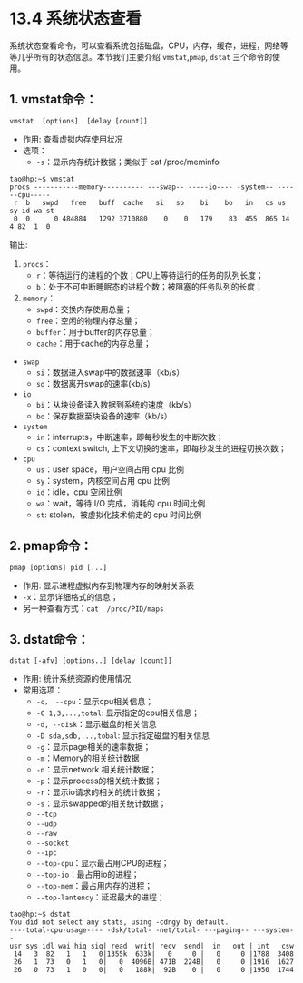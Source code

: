 # 13.4 系统状态查看
系统状态查看命令，可以查看系统包括磁盘，CPU，内存，缓存，进程，网络等等几乎所有的状态信息。本节我们主要介绍 `vmstat`,`pmap`, `dstat` 三个命令的使用。

## 1. vmstat命令：
`vmstat  [options]  [delay [count]]`
- 作用: 查看虚拟内存使用状况
- 选项：
    - `-s`：显示内存统计数据；类似于 cat /proc/meminfo

```
tao@hp:~$ vmstat
procs -----------memory---------- ---swap-- -----io---- -system-- ------cpu-----
 r  b   swpd   free   buff  cache   si   so    bi    bo   in   cs us sy id wa st
 0  0      0 484884   1292 3710880    0    0   179    83  455  865 14  4 82  1  0

```
输出:
1. `procs`：
    - `r`：等待运行的进程的个数；CPU上等待运行的任务的队列长度；
    - `b`：处于不可中断睡眠态的进程个数；被阻塞的任务队列的长度；
2. `memory`：
    - `swpd`：交换内存使用总量；
    - `free`：空闲的物理内存总量；
    - `buffer`：用于buffer的内存总量；
    - `cache`：用于cache的内存总量；
- `swap`
    - `si`：数据进入swap中的数据速率（kb/s）
    - `so`：数据离开swap的速率(kb/s)
- `io`
    - `bi`：从块设备读入数据到系统的速度（kb/s）
    - `bo`：保存数据至块设备的速率（kb/s）
- `system`
    - `in`：interrupts，中断速率，即每秒发生的中断次数；
    - `cs`：context switch, 上下文切换的速率，即每秒发生的进程切换次数；
- `cpu`
    - `us`：user space，用户空间占用 cpu 比例
    - `sy`：system，内核空间占用 cpu 比例
    - `id`：idle，cpu 空闲比例
    - `wa`：wait，等待 I/O 完成，消耗的 cpu 时间比例
    - `st`: stolen，被虚拟化技术偷走的 cpu 时间比例


## 2. pmap命令：
`pmap [options] pid [...]`
- 作用: 显示进程虚拟内存到物理内存的映射关系表
- `-x`：显示详细格式的信息；
- 另一种查看方式：`cat  /proc/PID/maps`


## 3. dstat命令：
`dstat [-afv] [options..] [delay [count]]`            
- 作用: 统计系统资源的使用情况
- 常用选项：
    - `-c， --cpu`：显示cpu相关信息；
    - `-C 1,3,...,total`: 显示指定的cpu相关信息；
    - `-d, --disk`：显示磁盘的相关信息
    - `-D sda,sdb,...,tobal`: 显示指定磁盘的相关信息
    - `-g`：显示page相关的速率数据；
    - `-m`：Memory的相关统计数据
    - `-n`：显示network 相关统计数据；
    - `-p`：显示process的相关统计数据；
    - `-r`：显示io请求的相关的统计数据；
    - `-s`：显示swapped的相关统计数据；
    - `--tcp`
    - `--udp`
    - `--raw`
    - `--socket`
    - `--ipc`
    - `--top-cpu`：显示最占用CPU的进程；
    - `--top-io`：最占用io的进程；
    - `--top-mem`：最占用内存的进程；
    - `--top-lantency`：延迟最大的进程；

```
tao@hp:~$ dstat
You did not select any stats, using -cdngy by default.
----total-cpu-usage---- -dsk/total- -net/total- ---paging-- ---system--
usr sys idl wai hiq siq| read  writ| recv  send|  in   out | int   csw
 14   3  82   1   1   0|1355k  633k|   0     0 |   0     0 |1788  3408
 26   1  73   0   1   0|   0  4096B| 471B  224B|   0     0 |1916  1627
 26   0  73   1   0   0|   0   188k|  92B    0 |   0     0 |1950  1744
```
